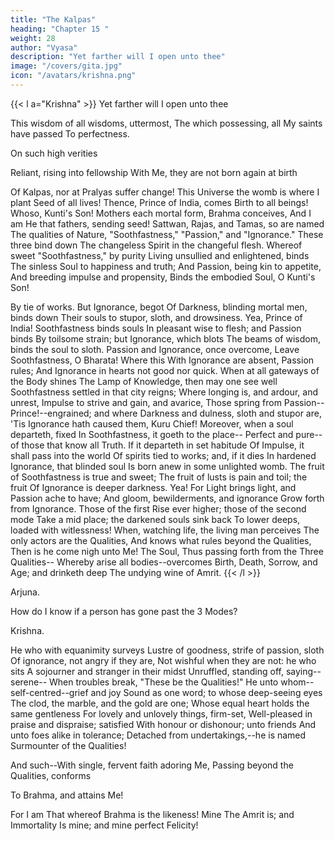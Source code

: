 ```yaml
---
title: "The Kalpas"
heading: "Chapter 15 "
weight: 28
author: "Vyasa"
description: "Yet farther will I open unto thee"
image: "/covers/gita.jpg"
icon: "/avatars/krishna.png"
---
```




{{< l a="Krishna" >}}
Yet farther will I open unto thee

This wisdom of all wisdoms, uttermost,
The which possessing, all My saints have passed
To perfectness. 

On such high verities

Reliant, rising into fellowship
With Me, they are not born again at birth

Of Kalpas, nor at Pralyas suffer change!
This Universe the womb is where I plant
Seed of all lives! Thence, Prince of India, comes
Birth to all beings! Whoso, Kunti's Son!
Mothers each mortal form, Brahma conceives,
And I am He that fathers, sending seed!
Sattwan, Rajas, and Tamas, so are named
The qualities of Nature, "Soothfastness,"
"Passion," and "Ignorance." These three bind down
The changeless Spirit in the changeful flesh.
Whereof sweet "Soothfastness," by purity
Living unsullied and enlightened, binds
The sinless Soul to happiness and truth;
And Passion, being kin to appetite,
And breeding impulse and propensity,
Binds the embodied Soul, O Kunti's Son!

By tie of works. But Ignorance, begot
Of Darkness, blinding mortal men, binds down
Their souls to stupor, sloth, and drowsiness.
Yea, Prince of India! Soothfastness binds souls
In pleasant wise to flesh; and Passion binds
By toilsome strain; but Ignorance, which blots
The beams of wisdom, binds the soul to sloth.
Passion and Ignorance, once overcome,
Leave Soothfastness, O Bharata! Where this
With Ignorance are absent, Passion rules;
And Ignorance in hearts not good nor quick.
When at all gateways of the Body shines
The Lamp of Knowledge, then may one see well
Soothfastness settled in that city reigns;
Where longing is, and ardour, and unrest,
Impulse to strive and gain, and avarice,
Those spring from Passion--Prince!--engrained; and where
Darkness and dulness, sloth and stupor are,
'Tis Ignorance hath caused them, Kuru Chief!
Moreover, when a soul departeth, fixed
In Soothfastness, it goeth to the place--
Perfect and pure--of those that know all Truth.
If it departeth in set habitude
Of Impulse, it shall pass into the world
Of spirits tied to works; and, if it dies
In hardened Ignorance, that blinded soul
Is born anew in some unlighted womb.
The fruit of Soothfastness is true and sweet;
The fruit of lusts is pain and toil; the fruit
Of Ignorance is deeper darkness. Yea!
For Light brings light, and Passion ache to have;
And gloom, bewilderments, and ignorance
Grow forth from Ignorance. Those of the first
Rise ever higher; those of the second mode
Take a mid place; the darkened souls sink back
To lower deeps, loaded with witlessness!
When, watching life, the living man perceives
The only actors are the Qualities,
And knows what rules beyond the Qualities,
Then is he come nigh unto Me!
The Soul,
Thus passing forth from the Three Qualities--
Whereby arise all bodies--overcomes
Birth, Death, Sorrow, and Age; and drinketh deep
The undying wine of Amrit.
{{< /l >}}


Arjuna.

How do I know if a person has gone past the 3 Modes? 

<!-- How liveth he? What way
Leadeth him safe beyond the threefold Modes? -->

Krishna.

He who with equanimity surveys Lustre of goodness, strife of passion, sloth
Of ignorance, not angry if they are,
Not wishful when they are not: he who sits
A sojourner and stranger in their midst
Unruffled, standing off, saying--serene--
When troubles break, "These be the Qualities!"
He unto whom--self-centred--grief and joy
Sound as one word; to whose deep-seeing eyes
The clod, the marble, and the gold are one;
Whose equal heart holds the same gentleness
For lovely and unlovely things, firm-set,
Well-pleased in praise and dispraise; satisfied
With honour or dishonour; unto friends
And unto foes alike in tolerance;
Detached from undertakings,--he is named Surmounter of the Qualities!

And such--With single, fervent faith adoring Me,
Passing beyond the Qualities, conforms

To Brahma, and attains Me!

For I am That whereof Brahma is the likeness! Mine
The Amrit is; and Immortality
Is mine; and mine perfect Felicity!
